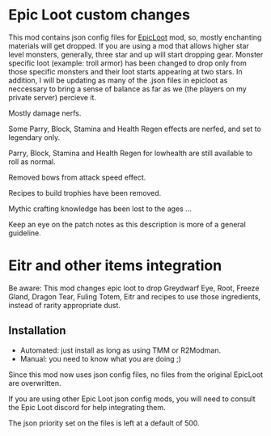 # Epic Loot custom changes

This mod contains json config files for [EpicLoot](https://valheim.thunderstore.io/package/RandyKnapp/EpicLoot/)
mod, so, mostly enchanting materials will get dropped. If you are using a mod that allows higher star level monsters, generally,
three star and up will start dropping gear. Monster specific loot (example: troll armor) has been changed to drop only from those 
specific monsters and their loot starts appearing at two stars. In addition, I will be updating as many of the .json files in epicloot 
as neccessary to bring a sense of balance as far as we (the players on my private server) percieve it.

Mostly damage nerfs.

Some Parry, Block, Stamina and Health Regen effects are nerfed, and set to legendary only.

Parry, Block, Stamina and Health Regen for lowhealth are still available to roll as normal.

Removed bows from attack speed effect.

Recipes to build trophies have been removed.

Mythic crafting knowledge has been lost to the ages ...

Keep an eye on the patch notes as this description is more of a general guideline.

# Eitr and other items integration

Be aware:
This mod changes epic loot to drop Greydwarf Eye, Root, Freeze Gland, Dragon Tear, Fuling Totem, Eitr and recipes to use those ingredients, instead of rarity appropriate dust.

## Installation

* Automated: just install as long as using TMM or R2Modman.
* Manual: you need to know what you are doing ;)

Since this mod now uses json config files, no files from the original EpicLoot are overwritten.

If you are using other Epic Loot json config mods, you will need to consult the Epic Loot discord for help integrating them.

The json priority set on the files is left at a default of 500.